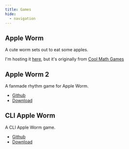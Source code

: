 ```yaml
---
title: Games
hide:
  - navigation
---
```



## Apple Worm

A cute worm sets out to eat some apples. 

I'm hosting it [here](./AppleWorm/index.html), but it's originally from [Cool Math Games](https://www.coolmathgames.com/0-apple-worm/play)


## Apple Worm 2

A fanmade rhythm game for Apple Worm.

- [Github](https://github.com/Minnowo/Apple-Worm-2)
- [Download](https://github.com/Minnowo/Apple-Worm-2/releases)


## CLI Apple Worm

A CLI Apple Worm game.

- [Github](https://github.com/Minnowo/cliAppleWorm)
- [Download](https://github.com/Minnowo/cliAppleWorm/releases)